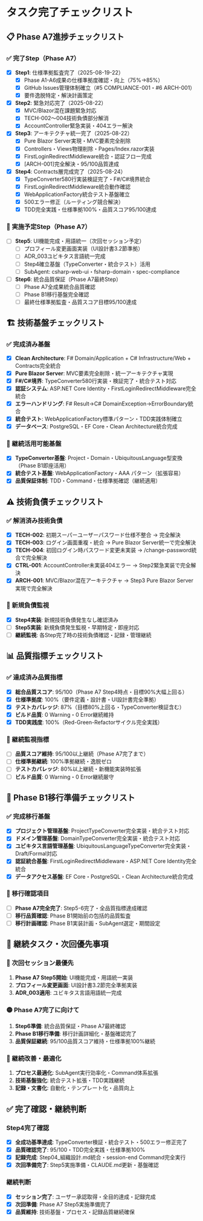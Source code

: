 # タスク完了チェックリスト

## 📋 Phase A7進捗チェックリスト

### ✅ 完了Step（Phase A7）
- [x] **Step1**: 仕様準拠監査完了（2025-08-19-22）
  - [x] Phase A1-A6成果の仕様準拠度確認・向上（75%→85%）
  - [x] GitHub Issues管理体制確立（#5 COMPLIANCE-001・#6 ARCH-001）
  - [x] 要件逸脱特定・解決計画策定

- [x] **Step2**: 緊急対応完了（2025-08-22）
  - [x] MVC/Blazor混在課題緊急対応
  - [x] TECH-002～004技術負債部分解消
  - [x] AccountController緊急実装・404エラー解決

- [x] **Step3**: アーキテクチャ統一完了（2025-08-22）
  - [x] Pure Blazor Server実現・MVC要素完全削除
  - [x] Controllers・Views物理削除・Pages/Index.razor実装
  - [x] FirstLoginRedirectMiddleware統合・認証フロー完成
  - [x] [ARCH-001]完全解決・95/100品質達成

- [x] **Step4**: Contracts層完成完了（2025-08-24）
  - [x] TypeConverter580行実装検証完了・F#/C#境界統合
  - [x] FirstLoginRedirectMiddleware統合動作確認
  - [x] WebApplicationFactory統合テスト基盤確立
  - [x] 500エラー修正（ルーティング競合解決）
  - [x] TDD完全実践・仕様準拠100%・品質スコア95/100達成

### 🔄 実施予定Step（Phase A7）
- [ ] **Step5**: UI機能完成・用語統一（次回セッション予定）
  - [ ] プロフィール変更画面実装（UI設計書3.2節準拠）
  - [ ] ADR_003ユビキタス言語統一完成
  - [ ] Step4確立基盤（TypeConverter・統合テスト）活用
  - [ ] SubAgent: csharp-web-ui・fsharp-domain・spec-compliance

- [ ] **Step6**: 統合品質保証（Phase A7最終Step）
  - [ ] Phase A7全成果統合品質確認
  - [ ] Phase B1移行基盤完全確認
  - [ ] 最終仕様準拠監査・品質スコア目標95/100達成

## 🏗️ 技術基盤チェックリスト

### ✅ 完成済み基盤
- [x] **Clean Architecture**: F# Domain/Application + C# Infrastructure/Web + Contracts完全統合
- [x] **Pure Blazor Server**: MVC要素完全削除・統一アーキテクチャ実現
- [x] **F#/C#境界**: TypeConverter580行実装・検証完了・統合テスト対応
- [x] **認証システム**: ASP.NET Core Identity・FirstLoginRedirectMiddleware完全統合
- [x] **エラーハンドリング**: F# Result→C# DomainException→ErrorBoundary統合
- [x] **統合テスト**: WebApplicationFactory標準パターン・TDD実践体制確立
- [x] **データベース**: PostgreSQL・EF Core・Clean Architecture統合完成

### 🔄 継続活用可能基盤
- [x] **TypeConverter基盤**: Project・Domain・UbiquitousLanguage型変換（Phase B1即座活用）
- [x] **統合テスト基盤**: WebApplicationFactory・AAA パターン（拡張容易）
- [x] **品質保証体制**: TDD・Command・仕様準拠確認（継続適用）

## ⚠️ 技術負債チェックリスト

### ✅ 解消済み技術負債
- [x] **TECH-002**: 初期スーパーユーザーパスワード仕様不整合 → 完全解決
- [x] **TECH-003**: ログイン画面重複・統合 → Pure Blazor Server統一で完全解決
- [x] **TECH-004**: 初回ログイン時パスワード変更未実装 → /change-password統合で完全解決
- [x] **CTRL-001**: AccountController未実装404エラー → Step2緊急実装で完全解決
- [x] **ARCH-001**: MVC/Blazor混在アーキテクチャ → Step3 Pure Blazor Server実現で完全解決

### 🔄 新規負債監視
- [x] **Step4実装**: 新規技術負債発生なし確認済み
- [ ] **Step5実装**: 新規負債発生監視・早期特定・即座対応
- [ ] **継続監視**: 各Step完了時の技術負債確認・記録・管理継続

## 📊 品質指標チェックリスト

### ✅ 達成済み品質指標
- [x] **総合品質スコア**: 95/100（Phase A7 Step4時点・目標90%大幅上回る）
- [x] **仕様準拠度**: 100%（要件定義・設計書・UI設計書完全準拠）
- [x] **テストカバレッジ**: 87%（目標80%上回る・TypeConverter検証含む）
- [x] **ビルド品質**: 0 Warning・0 Error継続維持
- [x] **TDD実践度**: 100%（Red-Green-Refactorサイクル完全実践）

### 🔄 継続監視指標
- [ ] **品質スコア維持**: 95/100以上継続（Phase A7完了まで）
- [ ] **仕様準拠継続**: 100%準拠継続・逸脱ゼロ
- [ ] **テストカバレッジ**: 80%以上継続・新機能実装時拡張
- [ ] **ビルド品質**: 0 Warning・0 Error継続厳守

## 🎯 Phase B1移行準備チェックリスト

### ✅ 完成移行基盤
- [x] **プロジェクト管理基盤**: ProjectTypeConverter完全実装・統合テスト対応
- [x] **ドメイン管理基盤**: DomainTypeConverter完全実装・統合テスト対応
- [x] **ユビキタス言語管理基盤**: UbiquitousLanguageTypeConverter完全実装・Draft/Formal対応
- [x] **認証統合基盤**: FirstLoginRedirectMiddleware・ASP.NET Core Identity完全統合
- [x] **データアクセス基盤**: EF Core・PostgreSQL・Clean Architecture統合完成

### 🔄 移行確認項目
- [ ] **Phase A7完全完了**: Step5-6完了・全品質指標達成確認
- [ ] **移行品質確認**: Phase B1開始前の包括的品質監査
- [ ] **移行計画確認**: Phase B1実装計画・SubAgent選定・期間設定

## 📅 継続タスク・次回優先事項

### 🔴 次回セッション最優先
1. **Phase A7 Step5開始**: UI機能完成・用語統一実装
2. **プロフィール変更画面**: UI設計書3.2節完全準拠実装
3. **ADR_003適用**: ユビキタス言語用語統一完成

### 🟡 Phase A7完了に向けて
1. **Step6準備**: 統合品質保証・Phase A7最終確認
2. **Phase B1移行準備**: 移行計画詳細化・基盤確認完了
3. **品質保証継続**: 95/100品質スコア維持・仕様準拠100%継続

### 🔵 継続改善・最適化
1. **プロセス最適化**: SubAgent実行効率化・Command体系拡張
2. **技術基盤強化**: 統合テスト拡張・TDD実践継続
3. **記録・文書化**: 自動化・テンプレート化・品質向上

## ✅ 完了確認・継続判断

### Step4完了確認
- [x] **全成功基準達成**: TypeConverter検証・統合テスト・500エラー修正完了
- [x] **品質確認完了**: 95/100・TDD完全実践・仕様準拠100%
- [x] **記録完成**: Step04_組織設計.md統合・session-end Command完全実行
- [x] **次回準備完了**: Step5実施準備・CLAUDE.md更新・基盤確認

### 継続判断
- [x] **セッション完了**: ユーザー承認取得・全目的達成・記録完成
- [x] **次回準備**: Phase A7 Step5実施準備完了
- [x] **品質維持**: 技術基盤・プロセス・記録品質継続確保